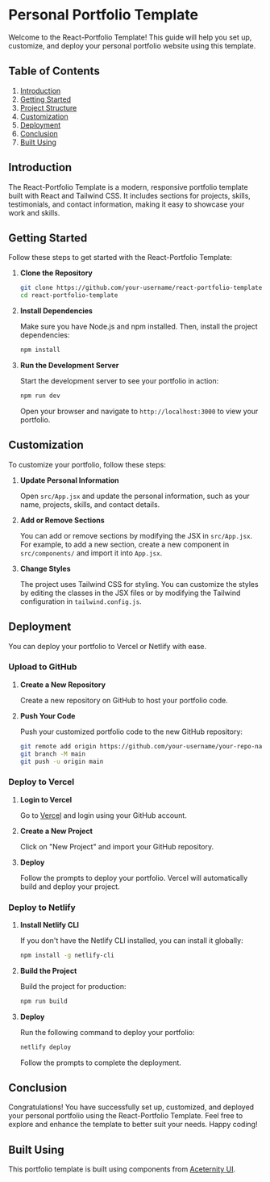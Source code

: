 # Personal Portfolio Template

Welcome to the React-Portfolio Template! This guide will help you set up, customize, and deploy your personal portfolio website using this template.

## Table of Contents

1. [Introduction](#introduction)
2. [Getting Started](#getting-started)
3. [Project Structure](#project-structure)
4. [Customization](#customization)
5. [Deployment](#deployment)
6. [Conclusion](#conclusion)
7. [Built Using](#built-using)

## Introduction

The React-Portfolio Template is a modern, responsive portfolio template built with React and Tailwind CSS. It includes sections for projects, skills, testimonials, and contact information, making it easy to showcase your work and skills.

## Getting Started

Follow these steps to get started with the React-Portfolio Template:

1. **Clone the Repository**

   ```bash
   git clone https://github.com/your-username/react-portfolio-template.git
   cd react-portfolio-template
   ```

2. **Install Dependencies**

   Make sure you have Node.js and npm installed. Then, install the project dependencies:

   ```bash
   npm install
   ```

3. **Run the Development Server**

   Start the development server to see your portfolio in action:

   ```bash
   npm run dev
   ```

   Open your
   browser and navigate to `http://localhost:3000` to view your portfolio.

## Customization

To customize your portfolio, follow these steps:

1. **Update Personal Information**

   Open `src/App.jsx` and update the personal information, such as your name, projects, skills, and contact details.

2. **Add or Remove Sections**

   You can add or remove sections by modifying the JSX in `src/App.jsx`. For example, to add a new section, create a new component in `src/components/` and import it into `App.jsx`.

3. **Change Styles**

   The project uses Tailwind CSS for styling. You can customize the styles by editing the classes in the JSX files or by modifying the Tailwind configuration in `tailwind.config.js`.

## Deployment

You can deploy your portfolio to Vercel or Netlify with ease.

### Upload to GitHub

1. **Create a New Repository**

   Create a new repository on GitHub to host your portfolio code.

2. **Push Your Code**

   Push your customized portfolio code to the new GitHub repository:

   ```bash
   git remote add origin https://github.com/your-username/your-repo-name.git
   git branch -M main
   git push -u origin main
   ```

### Deploy to Vercel

1. **Login to Vercel**

   Go to [Vercel](https://vercel.com/) and login using your GitHub account.

2. **Create a New Project**

   Click on "New Project" and import your GitHub repository.

3. **Deploy**

   Follow the prompts to deploy your portfolio. Vercel will automatically build and deploy your project.

### Deploy to Netlify

1. **Install Netlify CLI**

   If you don't have the Netlify CLI installed, you can install it globally:

   ```bash
   npm install -g netlify-cli
   ```

2. **Build the Project**

   Build the project for production:

   ```bash
   npm run build
   ```

3. **Deploy**

   Run the following command to deploy your portfolio:

   ```bash
   netlify deploy
   ```

   Follow the prompts to complete the deployment.

## Conclusion

Congratulations! You have successfully set up, customized, and deployed your personal portfolio using the React-Portfolio Template. Feel free to explore and enhance the template to better suit your needs. Happy coding!

## Built Using

This portfolio template is built using components from [Aceternity UI](https://ui.aceternity.com/).

